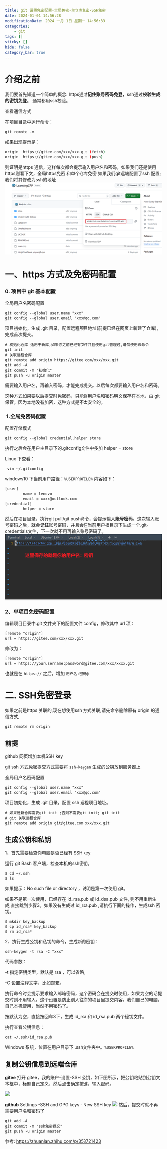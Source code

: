 ```yaml
---
title: git 设置免密配置-全局免密-单仓库免密-SSH免密
date: 2024-01-01 14:56:28
modificationDate: 2024 一月 1日 星期一 14:56:33
categories: 
	- git
tags: []
sticky: []
hide: false
category_bar: true
---
```

# 介绍之前
我们要首先知道一个简单的概念:
https通过**记住账号密码免登**，ssh通过**校验生成的密钥免登**。 通常都用ssh校验。

查看通信方式

在项目目录中运行命令：

```text
git remote -v
```

如果出现提示是：

```bash
origin  https://gitee.com/xxx/xxx.git (fetch)
origin  https://gitee.com/xxx/xxx.git (push)
```

则证明是https 通信，这样每次都会提示输入用户名和密码，如果我们还是使用https则看下文，全局https免密 和单个仓库免密
如果我们git远端配置了ssh 配置; 我们将其修改为ssh的地址
![](../../imgs/Pasted%20image%2020240101151457.png)

# 一、https 方式及免密码配置
### 0. 项目中 git 基本配置

全局用户名密码配置

```text
git config --global user.name "xxx"
git config --global user.email "xxx@qq.com"
```

项目初始化，生成 .git 目录，配置远程项目地址(前提已经在网页上新建了仓库)，完成首次提交。

```text
# 初始化仓库 适用于新库,如果你之前已经有文件并且使用git管理过,请勿使用该命令
git init
# 关联远程仓库
git remote add origin https://gitee.com/xxx/xxx.git
git add -A
git commit -m "初始化"
git push -u origin master
```

需要输入用户名，再输入密码，才能完成提交。以后每次都要输入用户名和密码。

这种方式如果要以后提交时免密码，只能将用户名和密码明文保存在本地，由 git 保管。因为本地没有加密，这种方式是不太安全的。
###  1.全局免密码配置

配置存储模式

```text
git config --global credential.helper store
```

执行之后会在用户主目录下的.gitconfig文件中多加 helper = store

Linux 下查看：

```text
 vim ~/.gitconfig
```

windows10 下当前用户路径：`%USERPROFILE%`
内容如下：

```text
[user]
        name = lenovo
        email = xxxx@outlook.com
[credential]
        helper = store
```

然后在项目目录，执行git pull/git push命令，会提示输入**账号密码**。这次输入账号密码之后，就会**记住**账号密码，并且会在当前用户根目录下生成一个.git-credentials文件，下一次就不用再输入账号密码了。
![](../../imgs/Pasted%20image%2020240101145902.png)
### 2、单项目免密码配置

编辑项目目录中.git 文件夹下的配置文件 config，修改其中 url 项：

```text
[remote "origin"]
url = https://gitee.com/xxx/xxx.git
```

修改为：

```text
[remote "origin"]   
url = https://yourusername:password@gitee.com/xxx/xxxx.git
```

也就是在 `https://` 之后，增加 `用户名:密码@`
# 二. SSH免密登录
如果之前是https 关联的,现在想使用ssh 方式关联,请先命令删除原有 origin 的通信方式,

```text
git remote rm origin
```
## 前提
github 网页增加本机SSH key

git ssh 方式免密提交方式需要将 `ssh-keygen` 生成的公钥放到服务器上

全局用户名密码配置

```text
git config --global user.name "xxx" 
git config --global user.email "xxx@qq.com"
```

项目初始化，生成 .git 目录，配置 ssh 远程项目地址。

```text
# 如果是新仓库需要git init ;否则不需要git init; git init
# git 关联远程仓库
git remote add origin git@gitee.com:xxx/xxx.git
```

## 生成公钥和私钥

1、首先需要检查你电脑是否已经有 SSH key

运行 git Bash 客户端，检查本机的ssh密钥。

```text
$ cd ~/.ssh 
$ ls
```

如果提示：No such file or directory ，说明是第一次使用 git。

如果不是第一次使用，已经存在 id_rsa.pub 或 id_dsa.pub 文件, 则不用重新生成,直接跳到步骤3。如果没有生成过 id_rsa.pub ,请执行下面的操作，生成ssh 密钥。

```text
$ mkdir key_backup   
$ cp id_rsa* key_backup   
$ rm id_rsa*
```

2、执行生成公钥和私钥的命令，生成新的密钥：

```text
ssh-keygen -t rsa -C "xxx"
```

代码参数：

-t 指定密钥类型，默认是 rsa ，可以省略。

-C 设置注释文字，比如邮箱。

执行命令时会提示要求输入邮箱密码，这个密码会在提交时使用，如果为空的话提交时则不用输入。这个设置是防止别人往你的项目里提交内容。我们自己的电脑，自己本机使用，当然不用密码了。

按默认为空，直接按回车3下，生成 id_rsa 和 id_rsa.pub 两个秘钥文件。

执行查看公钥信息：

```text
cat ~/.ssh/id_rsa.pub
```

Windows 系统，位置在用户目录下 .ssh文件夹中。`%USERPROFILE%`

## 复制公钥信息到远端仓库
**gitee**
打开 gitee，我的账户-设置-SSH 公钥，如下图所示，把公钥粘贴到公钥文本框中，标题自己定义，然后点击确定按键，输入密码。

![](https://pic3.zhimg.com/80/v2-8c26fae5769cb56da5e20c884a33c702_720w.webp)

**github**
Settings -SSH and GPG keys - New SSH key
![](app://db738d3bb1089e4d04f6eb022a68209f31bf/D:/obsidian_note/LeiQi_Blog/source/imgs/Pasted%20image%2020240101151324.png?1704093204312)
然后，提交时就不再需要用户名和密码了

```text
git add -A
git commit -m "ssh免密提交"
git push -u origin master
```

参考:
https://zhuanlan.zhihu.com/p/358721423